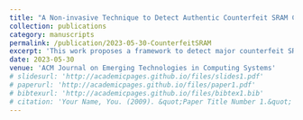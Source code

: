 ```yaml
---
title: "A Non-invasive Technique to Detect Authentic Counterfeit SRAM Chips"
collection: publications
category: manuscripts
permalink: /publication/2023-05-30-CounterfeitSRAM
excerpt: 'This work proposes a framework to detect major counterfeit SRAM types by verifying the manufacturer's origin through generating a unique signature for each manufacturer, without requiring any exhaustive registration or authentication process.'
date: 2023-05-30
venue: 'ACM Journal on Emerging Technologies in Computing Systems'
# slidesurl: 'http://academicpages.github.io/files/slides1.pdf'
# paperurl: 'http://academicpages.github.io/files/paper1.pdf'
# bibtexurl: 'http://academicpages.github.io/files/bibtex1.bib'
# citation: 'Your Name, You. (2009). &quot;Paper Title Number 1.&quot; <i>Journal 1</i>. 1(1).'
---
```


<!--The contents above will be part of a list of publications, if the user clicks the link for the publication than the contents of section will be rendered as a full page, allowing you to provide more information about the paper for the reader. When publications are displayed as a single page, the contents of the above "citation" field will automatically be included below this section in a smaller font.-->
